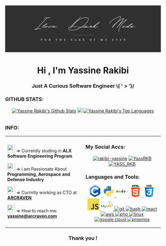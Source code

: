 
![ilovedarkmode](https://raw.githubusercontent.com/YassineRKB/YassineRKB/main/images/Ilove%20Dark%20Mode.png)
<h1 align="center">Hi , I'm Yassine Rakibi</h1>
<h3 align="center">Just A Curious Software Engineer  \( '  > ')/ </h3>


### GITHUB STATS:

<table>
  <tr>
	  <p align="center">
       <a href="https://github.com/YassineRKB"><img alt="Yassine Rakibi's Github Stats" src="https://github-readme-stats.vercel.app/api?username=YassineRKB&show_icons=true&count_private=true&theme=react&hide_border=false&bg_color=1d2a3a" /></a>
       <a href="http://www.github.com/YassineRKB"><img src="https://github-readme-streak-stats.herokuapp.com/?user=YassineRKB&stroke=ffffff&background=1d2a3a&ring=5BCDEC&fire=5BCDEC&currStreakNum=ffffff&currStreakLabel=5BCDEC&sideNums=ffffff&sideLabels=ffffff&dates=ffffff&hide_border=false" /></a>
      <a href="https://github.com/YassineRKB"><img alt="Yassine Rakibi's Top Languages" src="https://github-readme-stats.vercel.app/api/top-langs/?username=YassineRKB&langs_count=10&count_private=true&layout=donut&theme=react&hide_border=false&bg_color=1d2a3a"/></a>
      </p>
  </tr>
</table>

### INFO:
<table>
  <tr>
    <td>
      <p><img src="https://openmoji.org/data/color/svg/1F3AF.svg" width="25" height="25"/> => Currently studing  in <b> ALX Software Engineering Program</b></p>
      <p><img src="https://openmoji.org/data/color/svg/2728.svg" width="25" height="25"/> => i am Passionate About <b> Programming, Aerospace and Defense Industry</b></p>
      <p><img src="https://openmoji.org/data/color/svg/1F4BC.svg" width="25" height="25"/> => Currntly working as CTO at <b><a href="https://arcraven.com/">ARCRAVEN</a></b></p>
      <p><img src="https://openmoji.org/data/color/svg/1F4E7.svg" width="25" height="25"/> => How to reach me: <b><a href=mailto:yassine@arcraven.com alt=email>yassine@arcraven.com</a></b></p>
    </td>
    <td>
      <h3 align="left">My Social Accs:</h3>
      <p align="center">
      <a href="https://www.linkedin.com/in/rakibi-yassine" target="blank"><img align="center" src="https://raw.githubusercontent.com/rahuldkjain/github-profile-readme-generator/master/src/images/icons/Social/linked-in-alt.svg" alt="rakibi-yassine" height="30" width="40" /></a>
      <a href="https://twitter.com/YassineRKB" target="blank"><img align="center" src="https://raw.githubusercontent.com/rahuldkjain/github-profile-readme-generator/master/src/images/icons/Social/twitter.svg" alt="YassRKB" height="30" width="40" /></a>
      <a href="https://instagram.com/yass_rkb" target="blank"><img align="center" src="https://raw.githubusercontent.com/rahuldkjain/github-profile-readme-generator/master/src/images/icons/Social/instagram.svg" alt="YASS_RKB" height="30" width="40" /></a>
      </p>
      <h3 align="left">Languages and Tools:</h3>
      <p align="center"> 
      <a href="https://www.cprogramming.com/" target="_blank" rel="noreferrer"> <img src="https://raw.githubusercontent.com/devicons/devicon/master/icons/c/c-original.svg" alt="c" width="40" height="40"/> </a>
      <a href="https://www.python.org" target="_blank" rel="noreferrer"> <img src="https://raw.githubusercontent.com/devicons/devicon/master/icons/python/python-original.svg" alt="python" width="40" height="40"/> </a> 
      <a href="https://nodejs.org" target="_blank" rel="noreferrer"> <img src="https://raw.githubusercontent.com/devicons/devicon/master/icons/nodejs/nodejs-original-wordmark.svg" alt="nodejs" width="40" height="40"/> </a> 
      <a href="https://www.w3.org/html/" target="_blank" rel="noreferrer"> <img src="https://raw.githubusercontent.com/devicons/devicon/master/icons/html5/html5-original-wordmark.svg" alt="html5" width="40" height="40"/> </a> 
      <a href="https://www.w3schools.com/css/" target="_blank" rel="noreferrer"> <img src="https://raw.githubusercontent.com/devicons/devicon/master/icons/css3/css3-original-wordmark.svg" alt="css3" width="40" height="40"/> </a> 
      <a href="https://developer.mozilla.org/en-US/docs/Web/JavaScript" target="_blank" rel="noreferrer"> <img src="https://raw.githubusercontent.com/devicons/devicon/master/icons/javascript/javascript-original.svg" alt="javascript" width="40" height="40"/> </a> 
      <a href="https://www.mysql.com/" target="_blank" rel="noreferrer"> <img src="https://raw.githubusercontent.com/devicons/devicon/master/icons/mysql/mysql-original-wordmark.svg" alt="mysql" width="40" height="40"/> </a> 
      <a href="https://git-scm.com/" target="_blank" rel="noreferrer"> <img src="https://www.vectorlogo.zone/logos/git-scm/git-scm-icon.svg" alt="git" width="40" height="40"/> </a>
      <a href="https://www.gnu.org/software/bash/" target="_blank" rel="noreferrer"> <img src="https://www.vectorlogo.zone/logos/gnu_bash/gnu_bash-icon.svg" alt="bash" width="40" height="40"/> </a>  
      <a href="https://www.react.dev/" target="_blank" rel="noreferrer"> <img src="https://www.vectorlogo.zone/logos/reactjs/reactjs-icon.svg" alt="react" width="40" height="40"/> </a>
      <a href="https://aws.amazon.com/" target="_blank" rel="noreferrer"> <img src="https://www.vectorlogo.zone/logos/amazon_aws/amazon_aws-icon.svg" alt="aws" width="40" height="40"/> </a>
      <a href="https://www.php.com/" target="_blank" rel="noreferrer"> <img src="https://www.vectorlogo.zone/logos/php/php-icon.svg" alt="php" width="40" height="40"/> </a>
      <a href="https://www.kernel.org/" target="_blank" rel="noreferrer"> <img src="https://www.vectorlogo.zone/logos/linux/linux-icon.svg" alt="linux" width="40" height="40"/> </a>
      <a href="https://cloud.google.com/" target="_blank" rel="noreferrer"> <img src="https://www.vectorlogo.zone/logos/google_cloud/google_cloud-icon.svg" alt="google cloud" width="40" height="40"/> </a>
      <a href="https://www.proxmox.com/" target="_blank" rel="noreferrer"> <img src="https://www.proxmox.com/images/proxmox/proxmox-logo-color-stacked.png" alt="proxmox" width="40" height="40"/> </a
      </p>    
    </td>
  </tr>
</table>
<h3 align="center"> Thank you ! </h3>
